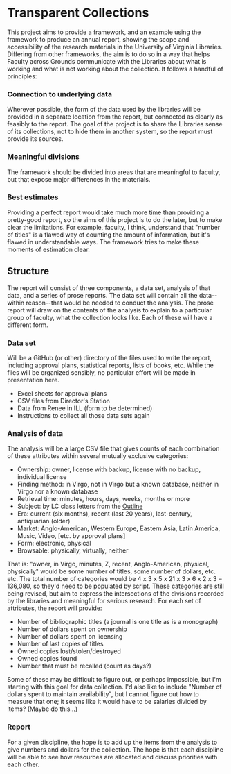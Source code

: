 # Transparent Collections

This project aims to provide a framework, and an example using the
framework to produce an annual report, showing the scope and
accessibility of the research materials in the University of Virginia
Libraries.  Differing from other frameworks, the aim is to do so in
a way that helps Faculty across Grounds communicate with the Libraries
about what is working and what is not working about the collection.
It follows a handful of principles:

### Connection to underlying data

Wherever possible, the form of the data used by the libraries will be
provided in a separate location from the report, but connected as
clearly as feasibly to the report.  The goal of the project is to
share the Libraries sense of its collections, not to hide them in
another system, so the report must provide its sources.

### Meaningful divisions

The framework should be divided into areas that are
meaningful to faculty, but that expose major differences in
the materials.

### Best estimates

Providing a perfect report would take much more time than providing
a pretty-good report, so the aims of this project is to do the later,
but to make clear the limitations.  For example, faculty, I think,
understand that "number of titles" is a flawed way of counting the
amount of information, but it's flawed in understandable ways.
The framework tries to make these moments of estimation clear.

## Structure

The report will consist of three components, a data set, analysis of
that data, and a series of prose reports.  The data set will contain
all the data--within reason--that would be needed to conduct the
analysis.  The prose report will draw on the contents of the analysis
to explain to a particular group of faculty, what the collection
looks like.  Each of these will have a different form.

### Data set

Will be a GitHub (or other) directory of the files used to write the
report, including approval plans, statistical reports, lists of
books, etc.  While the files will be organized sensibly, no particular
effort will be made in presentation here.

* Excel sheets for approval plans
* CSV files from Director's Station
* Data from Renee in ILL (form to be determined)
* Instructions to collect all those data sets again

### Analysis of data

The analysis will be a large CSV file that gives counts of each
combination of these attributes within several mutually exclusive
categories:

* Ownership: owner, license with backup, license with no backup,
  individual license
* Finding method: in Virgo, not in Virgo but a known database, neither
  in Virgo nor a known database
* Retrieval time: minutes, hours, days, weeks, months or more
* Subject: by LC class letters from the
  [Outline](http://www.loc.gov/catdir/cpso/lcco/)
* Era: current (six months), recent (last 20 years), last-century,
  antiquarian (older)
* Market: Anglo-American, Western Europe, Eastern Asia, Latin America,
  Music, Video, [etc. by approval plans]
* Form: electronic, physical
* Browsable: physically, virtually, neither

That is: "owner, in Virgo, minutes, Z, recent, Anglo-American,
physical, physically" would be some number of titles, some number of
dollars, etc. etc.  The total number of categories would be 4 x 3 x 5
x 21 x 3 x 6 x 2 x 3 = 136,080, so they'd need to be populated by
script.  These categories are still being revised, but aim to express
the intersections of the divisions recorded by the libraries and
meaningful for serious research.  For each set of attributes, the
report will provide:

* Number of bibliographic titles (a journal is one title as is
  a monograph)
* Number of dollars spent on ownership
* Number of dollars spent on licensing
* Number of last copies of titles
* Owned copies lost/stolen/destroyed
* Owned copies found
* Number that must be recalled (count as days?)

Some of these may be difficult to figure out, or perhaps impossible,
but I'm starting with this goal for data collection.  I'd also like to
include "Number of dollars spent to maintain availability", but
I cannot figure out how to measure that one; it seems like it would
have to be salaries divided by items?  (Maybe do this...)

### Report

For a given discipline, the hope is to add up the items from the
analysis to give numbers and dollars for the collection.  The hope is
that each discipline will be able to see how resources are allocated
and discuss priorities with each other.

